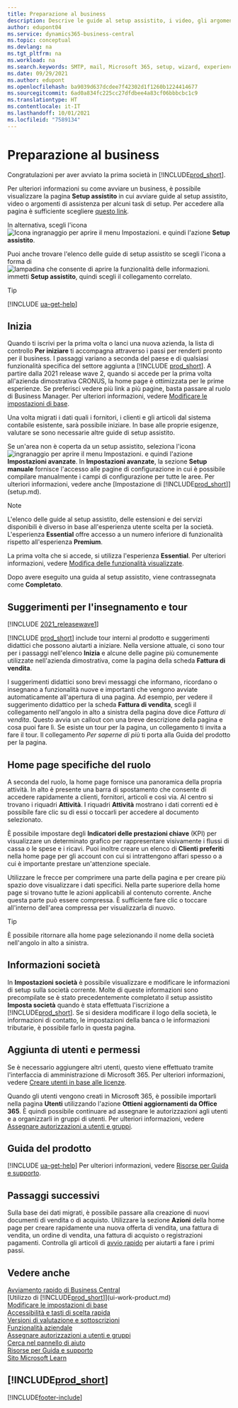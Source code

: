 ```yaml
---
title: Preparazione al business
description: Descrive le guide al setup assistito, i video, gli argomenti della Guida, le pagine e le finestre da utilizzare per iniziare a utilizzare Business Central.
author: edupont04
ms.service: dynamics365-business-central
ms.topic: conceptual
ms.devlang: na
ms.tgt_pltfrm: na
ms.workload: na
ms.search.keywords: SMTP, mail, Microsoft 365, setup, wizard, experience
ms.date: 09/29/2021
ms.author: edupont
ms.openlocfilehash: ba9039d637dcdee7f42302d1f1260b1224414677
ms.sourcegitcommit: 6ad0a834fc225cc27dfdbee4a83cf06bbbcbc1c9
ms.translationtype: HT
ms.contentlocale: it-IT
ms.lasthandoff: 10/01/2021
ms.locfileid: "7589134"
---
```

# <a name="getting-ready-for-doing-business"></a>Preparazione al business

Congratulazioni per aver avviato la prima società in [!INCLUDE[prod_short](includes/prod_short.md)].

Per ulteriori informazioni su come avviare un business, è possibile visualizzare la pagina **Setup assistito** in cui avviare guide al setup assistito, video o argomenti di assistenza per alcuni task di setup. Per accedere alla pagina è sufficiente scegliere [questo link](https://businesscentral.dynamics.com/?page=1801).  

In alternativa, scegli l'icona ![Icona ingranaggio per aprire il menu Impostazioni.](media/ui-experience/settings_icon_small.png) e quindi l'azione **Setup assistito**.

Puoi anche trovare l'elenco delle guide di setup assistito se scegli l'icona a forma di ![lampadina che consente di aprire la funzionalità delle informazioni.](media/ui-search/search_small.png "Dimmi cosa vuoi fare") immetti **Setup assistito**, quindi scegli il collegamento correlato.  

> [!TIP]
> [!INCLUDE [ua-get-help](includes/ua-get-help.md)]

## <a name="get-started"></a>Inizia

Quando ti iscrivi per la prima volta o lanci una nuova azienda, la lista di controllo **Per iniziare** ti accompagna attraverso i passi per renderti pronto per il business. I passaggi variano a seconda del paese e di qualsiasi funzionalità specifica del settore aggiunta a [!INCLUDE [prod_short](includes/prod_short.md)]. A partire dalla 2021 release wave 2, quando si accede per la prima volta all'azienda dimostrativa CRONUS, la home page è ottimizzata per le prime esperienze. Se preferisci vedere più link a più pagine, basta passare al ruolo di Business Manager. Per ulteriori informazioni, vedere [Modificare le impostazioni di base](ui-change-basic-settings.md).  

Una volta migrati i dati quali i fornitori, i clienti e gli articoli dal sistema contabile esistente, sarà possibile iniziare. In base alle proprie esigenze, valutare se sono necessarie altre guide di setup assistito.

Se un'area non è coperta da un setup assistito, seleziona l'icona ![ingranaggio per aprire il menu Impostazioni.](media/ui-experience/settings_icon_small.png) e quindi l'azione **Impostazioni avanzate**. In **Impostazioni avanzate**, la sezione **Setup manuale** fornisce l'accesso alle pagine di configurazione in cui è possibile compilare manualmente i campi di configurazione per tutte le aree. Per ulteriori informazioni, vedere anche [Impostazione di [!INCLUDE[prod_short](includes/prod_short.md)]](setup.md).

> [!NOTE]  
> L'elenco delle guide al setup assistito, delle estensioni e dei servizi disponibili è diverso in base all'esperienza utente scelta per la società. L'esperienza **Essential** offre accesso a un numero inferiore di funzionalità rispetto all'esperienza **Premium**.
>
> La prima volta che si accede, si utilizza l'esperienza **Essential**. Per ulteriori informazioni, vedere [Modifica delle funzionalità visualizzate](ui-experiences.md).

Dopo avere eseguito una guida al setup assistito, viene contrassegnata come **Completato**.  

## <a name="teaching-tips-and-tours"></a>Suggerimenti per l'insegnamento e tour

[!INCLUDE [2021_releasewave1](includes/2021_releasewave1.md)]

[!INCLUDE [prod_short](includes/prod_short.md)] include tour interni al prodotto e suggerimenti didattici che possono aiutarti a iniziare. Nella versione attuale, ci sono tour per i passaggi nell'elenco **Inizia** e alcune delle pagine più comunemente utilizzate nell'azienda dimostrativa, come la pagina della scheda **Fattura di vendita**.  

I suggerimenti didattici sono brevi messaggi che informano, ricordano o insegnano a funzionalità nuove e importanti che vengono avviate automaticamente all'apertura di una pagina. Ad esempio, per vedere il suggerimento didattico per la scheda **Fattura di vendita**, scegli il collegamento nell'angolo in alto a sinistra della pagina dove dice *Fattura di vendita*. Questo avvia un callout con una breve descrizione della pagina e cosa puoi fare lì. Se esiste un tour per la pagina, un collegamento ti invita a fare il tour. Il collegamento *Per saperne di più* ti porta alla Guida del prodotto per la pagina.

## <a name="role-specific-home-pages"></a>Home page specifiche del ruolo

A seconda del ruolo, la home page fornisce una panoramica della propria attività. In alto è presente una barra di spostamento che consente di accedere rapidamente a clienti, fornitori, articoli e così via. Al centro si trovano i riquadri **Attività**. I riquadri **Attività** mostrano i dati correnti ed è possibile fare clic su di essi o toccarli per accedere al documento selezionato.

È possibile impostare degli **Indicatori delle prestazioni chiave** (KPI) per visualizzare un determinato grafico per rappresentare visivamente i flussi di cassa o le spese e i ricavi. Puoi inoltre creare un elenco di **Clienti preferiti** nella home page per gli account con cui si intrattengono affari spesso o a cui è importante prestare un'attenzione speciale.

Utilizzare le frecce per comprimere una parte della pagina e per creare più spazio dove visualizzare i dati specifici. Nella parte superiore della home page si trovano tutte le azioni applicabili al contenuto corrente. Anche questa parte può essere compressa. È sufficiente fare clic o toccare all'interno dell'area compressa per visualizzarla di nuovo.

> [!TIP]  
> È possibile ritornare alla home page selezionando il nome della società nell'angolo in alto a sinistra.

## <a name="company-information"></a>Informazioni società

In **Impostazioni società** è possibile visualizzare e modificare le informazioni di setup sulla società corrente. Molte di queste informazioni sono precompilate se è stato precedentemente completato il setup assistito **Imposta società** quando è stata effettuata l'iscrizione a [!INCLUDE[prod_short](includes/prod_short.md)]. Se si desidera modificare il logo della società, le informazioni di contatto, le impostazioni della banca o le informazioni tributarie, è possibile farlo in questa pagina.  

## <a name="adding-users-and-permissions"></a>Aggiunta di utenti e permessi

Se è necessario aggiungere altri utenti, questo viene effettuato tramite l'interfaccia di amministrazione di Microsoft 365. Per ulteriori informazioni, vedere [Creare utenti in base alle licenze](ui-how-users-permissions.md).

Quando gli utenti vengono creati in Microsoft 365, è possibile importarli nella pagina **Utenti** utilizzando l'azione **Ottieni aggiornamenti da Office 365**. È quindi possibile continuare ad assegnare le autorizzazioni agli utenti e a organizzarli in gruppi di utenti. Per ulteriori informazioni, vedere [Assegnare autorizzazioni a utenti e gruppi](ui-define-granular-permissions.md).  

## <a name="product-help"></a>Guida del prodotto

[!INCLUDE [ua-get-help](includes/ua-get-help.md)] Per ulteriori informazioni, vedere [Risorse per Guida e supporto](product-help-and-support.md).  

## <a name="next-steps"></a>Passaggi successivi

Sulla base dei dati migrati, è possibile passare alla creazione di nuovi documenti di vendita o di acquisto. Utilizzare la sezione **Azioni** della home page per creare rapidamente una nuova offerta di vendita, una fattura di vendita, un ordine di vendita, una fattura di acquisto o registrazioni pagamenti. Controlla gli articoli di [avvio rapido](quick-start-business-central.md) per aiutarti a fare i primi passi.  

## <a name="see-also"></a>Vedere anche

[Avviamento rapido di Business Central](quick-start-business-central.md)  
[Utilizzo di [!INCLUDE[prod_short](includes/prod_short.md)]](ui-work-product.md)  
[Modificare le impostazioni di base](ui-change-basic-settings.md)  
[Accessibilità e tasti di scelta rapida](ui-accessibility.md)  
[Versioni di valutazione e sottoscrizioni](across-preview.md)  
[Funzionalità aziendale](across-business-functionality.md)  
[Assegnare autorizzazioni a utenti e gruppi](ui-define-granular-permissions.md)  
[Cerca nel pannello di aiuto](product-help-and-support.md#search-in-the-help-pane)  
[Risorse per Guida e supporto](product-help-and-support.md)  
[Sito Microsoft Learn](/learn/dynamics365/business-central?WT.mc_id=dyn365bc_landingpage-docs)  

## [!INCLUDE[prod_short](includes/free_trial_md.md)]  

[!INCLUDE[footer-include](includes/footer-banner.md)]